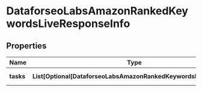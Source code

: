 # DataforseoLabsAmazonRankedKeywordsLiveResponseInfo


## Properties

| Name | Type | Description | Notes |
|------------ | ------------- | ------------- | -------------|
**tasks** | **List[Optional[DataforseoLabsAmazonRankedKeywordsLiveTaskInfo]]** | array of tasks |[optional]|